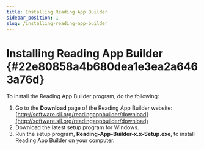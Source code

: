 ```yaml
---
title: Installing Reading App Builder
sidebar_position: 1
slug: /installing-reading-app-builder
---
```




# Installing Reading App Builder {#22e80858a4b680dea1e3ea2a6463a76d}


To install the Reading App Builder program, do the following:

1. Go to the **Download** page of the Reading App Builder website: [http://software.sil.org/readingappbuilder/download](http://software.sil.org/readingappbuilder/download)
2. Download the latest setup program for Windows.
3. Run the setup program, **Reading-App-Builder-x.x-Setup.exe**, to install Reading App Builder on your computer.

